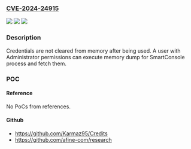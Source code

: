 ### [CVE-2024-24915](https://cve.mitre.org/cgi-bin/cvename.cgi?name=CVE-2024-24915)
![](https://img.shields.io/static/v1?label=Product&message=Check%20Point%20SmartConsole&color=blue)
![](https://img.shields.io/static/v1?label=Version&message=Check%20Point%20SmartConsole%20versions%20R81.10%2C%20R81.20%2C%20R82%20&color=brightgreen)
![](https://img.shields.io/static/v1?label=Vulnerability&message=The%20product%20stores%20sensitive%20information%20in%20cleartext%20in%20memory.&color=brightgreen)

### Description

Credentials are not cleared from memory after being used. A user with Administrator permissions can execute memory dump for SmartConsole process and fetch them.

### POC

#### Reference
No PoCs from references.

#### Github
- https://github.com/Karmaz95/Credits
- https://github.com/afine-com/research

